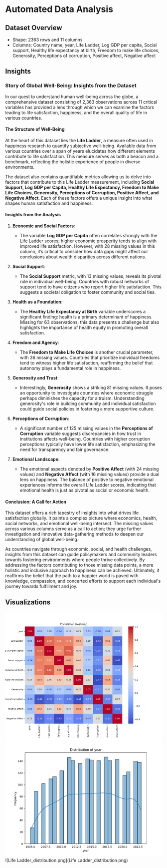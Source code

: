 # Automated Data Analysis
## Dataset Overview
- Shape: 2363 rows and 11 columns
- Columns: Country name, year, Life Ladder, Log GDP per capita, Social support, Healthy life expectancy at birth, Freedom to make life choices, Generosity, Perceptions of corruption, Positive affect, Negative affect

## Insights
### Story of Global Well-Being: Insights from the Dataset

In our quest to understand human well-being across the globe, a comprehensive dataset consisting of 2,363 observations across 11 critical variables has provided a lens through which we can examine the factors leading to life satisfaction, happiness, and the overall quality of life in various countries. 

#### The Structure of Well-Being

At the heart of this dataset lies the **Life Ladder**, a measure often used in happiness research to quantify subjective well-being. Available data from various countries over a span of years elucidates how different elements contribute to life satisfaction. This measure serves as both a beacon and a benchmark, reflecting the holistic experience of people in diverse environments.

The dataset also contains quantifiable metrics allowing us to delve into factors that contribute to this Life Ladder measurement, including **Social Support, Log GDP per Capita, Healthy Life Expectancy, Freedom to Make Life Choices, Generosity, Perceptions of Corruption, Positive Affect, and Negative Affect**. Each of these factors offers a unique insight into what shapes human satisfaction and happiness.

#### Insights from the Analysis

1. **Economic and Social Factors**: 
   - The variable **Log GDP per Capita** often correlates strongly with the Life Ladder scores; higher economic prosperity tends to align with improved life satisfaction. However, with 28 missing values in this column, it’s critical to consider how data gaps might affect our conclusions about wealth disparities across different nations.

2. **Social Support**: 
   - The **Social Support** metric, with 13 missing values, reveals its pivotal role in individual well-being. Countries with robust networks of support tend to have citizens who report higher life satisfaction. This suggests a societal obligation to foster community and social ties.

3. **Health as a Foundation**:
   - The **Healthy Life Expectancy at Birth** variable underscores a significant finding: health is a primary determinant of happiness. Missing for 63 observations, this data presents a challenge but also highlights the importance of health equity in promoting overall satisfaction.

4. **Freedom and Agency**:
   - The **Freedom to Make Life Choices** is another crucial parameter, with 36 missing values. Countries that prioritize individual freedoms tend to witness higher life satisfaction, reaffirming the belief that autonomy plays a fundamental role in happiness.

5. **Generosity and Trust**: 
   - Interestingly, **Generosity** shows a striking 81 missing values. It poses an opportunity to investigate countries where economic struggle perhaps diminishes the capacity for altruism. Understanding generosity's role in building community and individual satisfaction could guide social policies in fostering a more supportive culture.

6. **Perceptions of Corruption**: 
   - A significant number of 125 missing values in the **Perceptions of Corruption** variable suggests discrepancies in how trust in institutions affects well-being. Countries with higher corruption perceptions typically have lower life satisfaction, emphasizing the need for transparency and fair governance.

7. **Emotional Landscape**: 
   - The emotional aspects denoted by **Positive Affect** (with 24 missing values) and **Negative Affect** (with 16 missing values) provide a dual lens on happiness. The balance of positive to negative emotional experiences informs the overall Life Ladder scores, indicating that emotional health is just as pivotal as social or economic health.

#### Conclusion: A Call for Action

This dataset offers a rich tapestry of insights into what drives life satisfaction globally. It paints a complex picture where economics, health, social networks, and emotional well-being intersect. The missing values across various columns serve as a call to action; they urge further investigation and innovative data-gathering methods to deepen our understanding of global well-being.

As countries navigate through economic, social, and health challenges, insights from this dataset can guide policymakers and community leaders towards fostering environments where people thrive collectively. By addressing the factors contributing to those missing data points, a more holistic and inclusive approach to happiness can be achieved. Ultimately, it reaffirms the belief that the path to a happier world is paved with knowledge, compassion, and concerted efforts to support each individual's journey towards fulfillment and joy.
## Visualizations
![correlation_heatmap.png](correlation_heatmap.png)
![year_distribution.png](year_distribution.png)
![Life Ladder_distribution.png](Life Ladder_distribution.png)